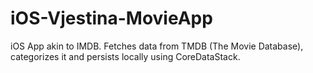 # iOS-Vjestina-MovieApp
iOS App akin to IMDB. Fetches data from TMDB (The Movie Database), categorizes it and persists locally using CoreDataStack.
